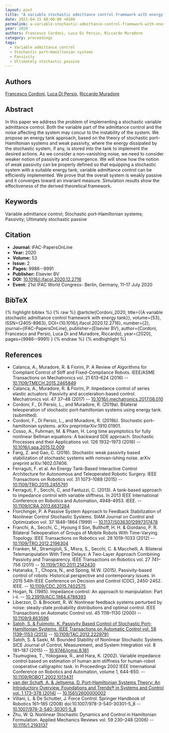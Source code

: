 ```yaml
---
layout: post
title: "A variable stochastic admittance control framework with energy tank"
date: 2021-04-15 00:00:00 +0100
permalink: a-variable-stochastic-admittance-control-framework-with-energy-tank
year: 2020
authors: Francesco Cordoni, Luca Di Persio, Riccardo Muradore
category: proceedings
tags:
  - Variable admittance control
  - Stochastic port–Hamiltonian systems
  - Passivity
  - Ultimately stochastic passive
---
```

 
## Authors
[Francesco Cordoni](authors/francesco_giuseppe_cordoni), [Luca Di Persio](authors/luca_di_persio), [Riccardo Muradore](authors/riccardo_muradore)
 
## Abstract
In this paper we address the problem of implementing a stochastic variable admittance control. Both the variable part of the admittance control and the noise affecting the system may concur to the instability of the system. We propose an energy tank approach, based on the theory of stochastic port–Hamiltonian systems and weak passivity, where the energy dissipated by the stochastic system, if any, is stored into the tank to implement the desired actions. As we consider a non–vanishing noise, we need to consider weaker notion of passivity and convergence. We will show how the notion of weak passivity can be properly defined so that equipping a stochastic system with a suitable energy tank, variable admittance control can be efficiently implemented. We prove that the overall system is weakly passive and it converges toward an invariant measure. Simulation results show the effectiveness of the derived theoretical framework.
 
## Keywords
Variable admittance control; Stochastic port–Hamiltonian systems; Passivity; Ultimately stochastic passive
 
## Citation
- **Journal:** IFAC-PapersOnLine
- **Year:** 2020
- **Volume:** 53
- **Issue:** 2
- **Pages:** 9986--9991
- **Publisher:** Elsevier BV
- **DOI:** [10.1016/j.ifacol.2020.12.2716](https://doi.org/10.1016/j.ifacol.2020.12.2716)
- **Event:** 21st IFAC World Congress- Berlin, Germany, 11–17 July 2020
 
## BibTeX
{% highlight bibtex %}
{% raw %}
@article{Cordoni_2020,
  title={{A variable stochastic admittance control framework with energy tank}},
  volume={53},
  ISSN={2405-8963},
  DOI={10.1016/j.ifacol.2020.12.2716},
  number={2},
  journal={IFAC-PapersOnLine},
  publisher={Elsevier BV},
  author={Cordoni, Francesco and Persio, Luca Di and Muradore, Riccardo},
  year={2020},
  pages={9986--9991}
}
{% endraw %}
{% endhighlight %}
 
## References
- Calanca, A., Muradore, R. & Fiorini, P. A Review of Algorithms for Compliant Control of Stiff and Fixed-Compliance Robots. IEEE/ASME Transactions on Mechatronics vol. 21 613–624 (2016) -- [10.1109/TMECH.2015.2465849](https://doi.org/10.1109/TMECH.2015.2465849)
- Calanca, A., Muradore, R. & Fiorini, P. Impedance control of series elastic actuators: Passivity and acceleration-based control. Mechatronics vol. 47 37–48 (2017) -- [10.1016/j.mechatronics.2017.08.010](https://doi.org/10.1016/j.mechatronics.2017.08.010)
- Cordoni, F., Di Persio, L., and Muradore, R. (2019a). Bilateral teleoperation of stochastic port-hamiltonian systems using energy tank. (submitted).
- Cordoni, F., Di Persio, L., and Muradore, R. (2019b). Stochastic port–hamiltonian systems. arXiv preprintarXiv:1910.01901.
- Cosso, A., Fuhrman, M. & Pham, H. Long time asymptotics for fully nonlinear Bellman equations: A backward SDE approach. Stochastic Processes and their Applications vol. 126 1932–1973 (2016) -- [10.1016/j.spa.2015.12.009](https://doi.org/10.1016/j.spa.2015.12.009)
- Fang, Z. and Gao, C. (2016). Stochastic weak passivity based stabilization of stochastic systems with nonvan-ishing noise. arXiv preprint arXiv:1602.07406.
- Ferraguti, F. et al. An Energy Tank-Based Interactive Control Architecture for Autonomous and Teleoperated Robotic Surgery. IEEE Transactions on Robotics vol. 31 1073–1088 (2015) -- [10.1109/TRO.2015.2455791](https://doi.org/10.1109/TRO.2015.2455791)
- Ferraguti, F., Secchi, C, and Fantuzzi, C. (2013). A tank-based approach to impedance control with variable stiffness. In 2013 IEEE International Conference on Robotics and Automation, 4948-4953. IEEE. -- [10.1109/ICRA.2013.6631284](https://doi.org/10.1109/ICRA.2013.6631284)
- Florchinger, P. A Passive System Approach to Feedback Stabilization of Nonlinear Control Stochastic Systems. SIAM Journal on Control and Optimization vol. 37 1848–1864 (1999) -- [10.1137/S0363012997317478](https://doi.org/10.1137/S0363012997317478)
- Franchi, A., Secchi, C., Hyoung Il Son, Bulthoff, H. H. & Giordano, P. R. Bilateral Teleoperation of Groups of Mobile Robots With Time-Varying Topology. IEEE Transactions on Robotics vol. 28 1019–1033 (2012) -- [10.1109/TRO.2012.2196304](https://doi.org/10.1109/TRO.2012.2196304)
- Franken, M., Stramigioli, S., Misra, S., Secchi, C. & Macchelli, A. Bilateral Telemanipulation With Time Delays: A Two-Layer Approach Combining Passivity and Transparency. IEEE Transactions on Robotics vol. 27 741–756 (2011) -- [10.1109/TRO.2011.2142430](https://doi.org/10.1109/TRO.2011.2142430)
- Hatanaka, T., Chopra, N., and Spong, M.W. (2015). Passivity-based control of robots: Historical perspective and contemporary issues. In 2015 54th IEEE Conference on Decision and Control (CDC), 2450-2452. IEEE. -- [10.1109/CDC.2015.7402575](https://doi.org/10.1109/CDC.2015.7402575)
- Hogan, N. (1985). Impedance control: An approach to manipulation: Part i-ii. -- [10.23919/ACC.1984.4788393](https://doi.org/10.23919/ACC.1984.4788393)
- Liberzon, D. & Brockett, R. W. Nonlinear feedback systems perturbed by noise: steady-state probability distributions and optimal control. IEEE Transactions on Automatic Control vol. 45 1116–1130 (2000) -- [10.1109/9.863596](https://doi.org/10.1109/9.863596)
- [Satoh, S. & Fujimoto, K. Passivity Based Control of Stochastic Port-Hamiltonian Systems. IEEE Transactions on Automatic Control vol. 58 1139–1153 (2013)](passivity-based-control-of-stochastic-port-hamiltonian-systems) -- [10.1109/TAC.2012.2229791](https://doi.org/10.1109/TAC.2012.2229791)
- Satoh, S. & Saeki, M. Bounded Stability of Nonlinear Stochastic Systems. SICE Journal of Control, Measurement, and System Integration vol. 8 181–187 (2015) -- [10.9746/jcmsi.8.181](https://doi.org/10.9746/jcmsi.8.181)
- Tsumugiwa, T., Yokogawa, R., and Hara, K. (2002). Variable impedance control based on estimation of human arm stiffness for human-robot cooperative calligraphic task. In Proceedings 2002 IEEE International Conference on Robotics and Automation, volume 1, 644-650. -- [10.1109/ROBOT.2002.1013431](https://doi.org/10.1109/ROBOT.2002.1013431)
- [van der Schaft, A. & Jeltsema, D. Port-Hamiltonian Systems Theory: An Introductory Overview. Foundations and Trends® in Systems and Control vol. 1 173–378 (2014)](port-hamiltonian-systems-theory-an-introductory-overview-journal) -- [10.1561/2600000002](https://doi.org/10.1561/2600000002)
- Villani, L. & De Schutter, J. Force Control. Springer Handbook of Robotics 161–185 (2008) doi:10.1007/978-3-540-30301-5_8 -- [10.1007/978-3-540-30301-5_8](https://doi.org/10.1007/978-3-540-30301-5_8)
- Zhu, W. Q. Nonlinear Stochastic Dynamics and Control in Hamiltonian Formulation. Applied Mechanics Reviews vol. 59 230–248 (2006) -- [10.1115/1.2193137](https://doi.org/10.1115/1.2193137)

